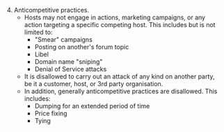  4. Anticompetitive practices.
 	- Hosts may not engage in actions, marketing campaigns, or any action targeting a specific competing host. This includes but is not limited to:
 		* "Smear" campaigns
 		* Posting on another's forum topic
 		* Libel
 		* Domain name "sniping"
 		* Denial of Service attacks
 	- It is disallowed to carry out an attack of any kind on another party, be it a customer, host, or 3rd party organisation.
 	- In addition, generally anticompetitive practices are disallowed. This includes:
 		- Dumping for an extended period of time
 		- Price fixing
 		- Tying
